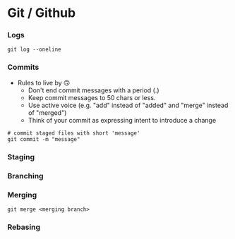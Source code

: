 # Git / Github

### Logs
```git
git log --oneline
```

### Commits
* Rules to live by 🙃
    * Don't end commit messages with a period (.)
    * Keep commit messages to 50 chars or less.
    * Use active voice (e.g. "add" instead of "added" and "merge" instead of "merged")
    * Think of your commit as expressing intent to introduce a change

```git
# commit staged files with short 'message'
git commit -m "message"
```

### Staging


### Branching


### Merging
```git
git merge <merging branch>
```

### Rebasing
